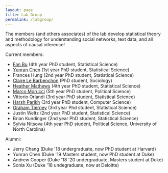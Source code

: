 ```yaml
---
layout: page
title: Lab Group
permalink: /labgroup/
---
```

The members (and others associates) of the lab develop statistical theory and methodology for understanding social networks, text data, and all aspects of causal inference! 

Current members:

* [Fan Bu](http://fanbuduke17.github.io/) (4th year PhD student, Statistical Science)
* [Yunran Chen](http://yunranchen.github.io) (1st year PhD student, Statistical Science)
* Frances Hung (2nd year PhD student, Statistical Science)
* [Claire Le Barbenchon](https://clebarbenchon.wixsite.com/academic) (PhD student, Sociology)
* [Heather Mathews](https://mathewhm.github.io) (4th year PhD student, Statistical Science)
* [Marco Morucci](https://marcomorucci.com//bio/) (5th year PhD student, Political Science)
* Vittorio Orlandi (3rd year PhD student, Statistical Science)
* [Harsh Parikh](https://sites.google.com/view/harshparikh/) (3rd year PhD student, Computer Science)
* [Graham Tierney](http://g-tierney.github.io) (3rd year Phd student, Statistical Science)
* Justin Weltz (2nd year PhD student, Statistical Science)
* Brian Kundinger (2nd year PhD student, Statistical Science)
* Sylvia Nitsova (4th year PhD student, Political Science, University of North Carolina)

Alumni:

* Jerry Chang (Duke '18 undergraduate, now PhD student at Harvard)
* Yunran Chen (Duke '19 Masters student, now PhD student at Duke)
* Andrew Cooper (Duke '18 '20 undergraduate, Masters student at Duke)
* Sonia Xu (Duke '18 undegraduate, now at Deloitte)
